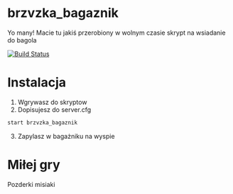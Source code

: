 # brzvzka_bagaznik

Yo many! Macie tu jakiś przerobiony w wolnym czasie skrypt na wsiadanie do bagola

[![Build Status](https://travis-ci.org/joemccann/dillinger.svg?branch=master)](https://travis-ci.org/joemccann/dillinger)

# Instalacja

1. Wgrywasz do skryptow
2. Dopisujesz do server.cfg
```sh
start brzvzka_bagaznik
```
3. Zapylasz w bagażniku na wyspie

# Miłej gry
Pozderki misiaki
